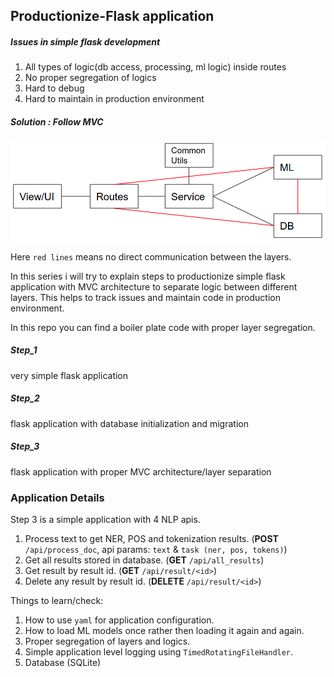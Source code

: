 ## Productionize-Flask application

##### Issues in simple flask development
1. All types of logic(db access, processing, ml logic) inside routes
2. No proper segregation of logics
3. Hard to debug
4. Hard to maintain in production environment

##### Solution : Follow MVC 

![Application Flow](application_flow.png)

Here `red lines` means no direct communication between the layers.

In this series i will try to explain steps to productionize simple flask application with MVC architecture to separate logic between different layers. This helps to track issues and maintain code in production environment.

In this repo you can find a boiler plate code with proper layer segregation.

##### Step_1
very simple flask application

##### Step_2
flask application with database initialization and migration

##### Step_3
flask application with proper MVC architecture/layer separation

### Application Details
Step 3 is a simple application with 4 NLP apis.

1. Process text to get NER, POS and tokenization results. (**POST** `/api/process_doc`, api params: `text` & `task (ner, pos, tokens)`)
2. Get all results stored in database. (**GET** `/api/all_results`)
3. Get result by result id. (**GET** `/api/result/<id>`)
4. Delete any result by result id. (**DELETE** `/api/result/<id>`)

Things to learn/check:
1. How to use `yaml` for application configuration.
2. How to load ML models once rather then loading it again and again. 
3. Proper segregation of layers and logics.
4. Simple application level logging using `TimedRotatingFileHandler`.
5. Database (SQLite)



